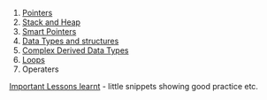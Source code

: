 

1. [Pointers](obsidian://open?vault=Obsidian&file=CPP%2FLessons%2FPointers) 
2. [Stack and Heap](obsidian://open?vault=Obsidian&file=CPP%2FLessons%2FStack%20and%20Heap) 
3. [Smart Pointers](obsidian://open?vault=Obsidian&file=CPP%2FLessons%2FSmart%20Pointers)
4. [Data Types and structures](obsidian://open?vault=Obsidian&file=CPP%2FLessons%2FDataTypes)
5. [Complex Derived Data Types](obsidian://open?vault=Obsidian&file=CPP%2FLessons%2FComplex%20Derived%20Data%20Types)
6. [Loops](obsidian://open?vault=Obsidian&file=CPP%2FLessons%2FLoops)
7. Operaters




[Important Lessons learnt](obsidian://open?vault=Obsidian&file=CPP%2FLessons%2FImportant%20Lessons%20Learned) - little snippets showing good practice etc.